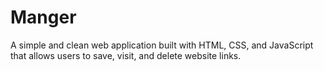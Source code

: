# Manger
A simple and clean web application built with HTML, CSS, and JavaScript that allows users to save, visit, and delete website links.
